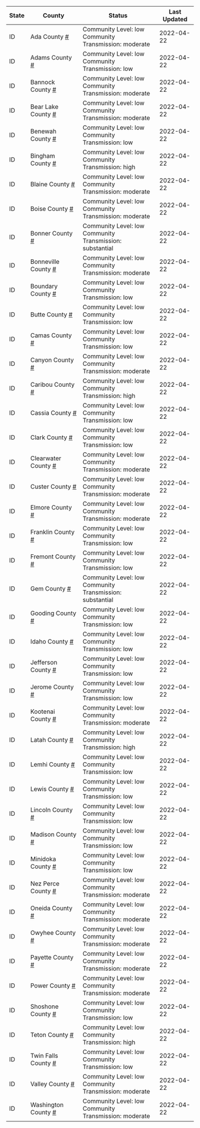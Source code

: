 State | County | Status | Last Updated
--- | --- | --- | --- 
ID | Ada County <a href="#ada_county">#</a> | <a name="ada_county"></a>Community Level: low<br/>Community Transmission: moderate | 2022-04-22
ID | Adams County <a href="#adams_county">#</a> | <a name="adams_county"></a>Community Level: low<br/>Community Transmission: low | 2022-04-22
ID | Bannock County <a href="#bannock_county">#</a> | <a name="bannock_county"></a>Community Level: low<br/>Community Transmission: moderate | 2022-04-22
ID | Bear Lake County <a href="#bear_lake_county">#</a> | <a name="bear_lake_county"></a>Community Level: low<br/>Community Transmission: moderate | 2022-04-22
ID | Benewah County <a href="#benewah_county">#</a> | <a name="benewah_county"></a>Community Level: low<br/>Community Transmission: low | 2022-04-22
ID | Bingham County <a href="#bingham_county">#</a> | <a name="bingham_county"></a>Community Level: low<br/>Community Transmission: high | 2022-04-22
ID | Blaine County <a href="#blaine_county">#</a> | <a name="blaine_county"></a>Community Level: low<br/>Community Transmission: moderate | 2022-04-22
ID | Boise County <a href="#boise_county">#</a> | <a name="boise_county"></a>Community Level: low<br/>Community Transmission: moderate | 2022-04-22
ID | Bonner County <a href="#bonner_county">#</a> | <a name="bonner_county"></a>Community Level: low<br/>Community Transmission: substantial | 2022-04-22
ID | Bonneville County <a href="#bonneville_county">#</a> | <a name="bonneville_county"></a>Community Level: low<br/>Community Transmission: moderate | 2022-04-22
ID | Boundary County <a href="#boundary_county">#</a> | <a name="boundary_county"></a>Community Level: low<br/>Community Transmission: low | 2022-04-22
ID | Butte County <a href="#butte_county">#</a> | <a name="butte_county"></a>Community Level: low<br/>Community Transmission: low | 2022-04-22
ID | Camas County <a href="#camas_county">#</a> | <a name="camas_county"></a>Community Level: low<br/>Community Transmission: low | 2022-04-22
ID | Canyon County <a href="#canyon_county">#</a> | <a name="canyon_county"></a>Community Level: low<br/>Community Transmission: moderate | 2022-04-22
ID | Caribou County <a href="#caribou_county">#</a> | <a name="caribou_county"></a>Community Level: low<br/>Community Transmission: high | 2022-04-22
ID | Cassia County <a href="#cassia_county">#</a> | <a name="cassia_county"></a>Community Level: low<br/>Community Transmission: low | 2022-04-22
ID | Clark County <a href="#clark_county">#</a> | <a name="clark_county"></a>Community Level: low<br/>Community Transmission: low | 2022-04-22
ID | Clearwater County <a href="#clearwater_county">#</a> | <a name="clearwater_county"></a>Community Level: low<br/>Community Transmission: moderate | 2022-04-22
ID | Custer County <a href="#custer_county">#</a> | <a name="custer_county"></a>Community Level: low<br/>Community Transmission: moderate | 2022-04-22
ID | Elmore County <a href="#elmore_county">#</a> | <a name="elmore_county"></a>Community Level: low<br/>Community Transmission: moderate | 2022-04-22
ID | Franklin County <a href="#franklin_county">#</a> | <a name="franklin_county"></a>Community Level: low<br/>Community Transmission: low | 2022-04-22
ID | Fremont County <a href="#fremont_county">#</a> | <a name="fremont_county"></a>Community Level: low<br/>Community Transmission: low | 2022-04-22
ID | Gem County <a href="#gem_county">#</a> | <a name="gem_county"></a>Community Level: low<br/>Community Transmission: substantial | 2022-04-22
ID | Gooding County <a href="#gooding_county">#</a> | <a name="gooding_county"></a>Community Level: low<br/>Community Transmission: low | 2022-04-22
ID | Idaho County <a href="#idaho_county">#</a> | <a name="idaho_county"></a>Community Level: low<br/>Community Transmission: low | 2022-04-22
ID | Jefferson County <a href="#jefferson_county">#</a> | <a name="jefferson_county"></a>Community Level: low<br/>Community Transmission: low | 2022-04-22
ID | Jerome County <a href="#jerome_county">#</a> | <a name="jerome_county"></a>Community Level: low<br/>Community Transmission: low | 2022-04-22
ID | Kootenai County <a href="#kootenai_county">#</a> | <a name="kootenai_county"></a>Community Level: low<br/>Community Transmission: moderate | 2022-04-22
ID | Latah County <a href="#latah_county">#</a> | <a name="latah_county"></a>Community Level: low<br/>Community Transmission: high | 2022-04-22
ID | Lemhi County <a href="#lemhi_county">#</a> | <a name="lemhi_county"></a>Community Level: low<br/>Community Transmission: low | 2022-04-22
ID | Lewis County <a href="#lewis_county">#</a> | <a name="lewis_county"></a>Community Level: low<br/>Community Transmission: low | 2022-04-22
ID | Lincoln County <a href="#lincoln_county">#</a> | <a name="lincoln_county"></a>Community Level: low<br/>Community Transmission: low | 2022-04-22
ID | Madison County <a href="#madison_county">#</a> | <a name="madison_county"></a>Community Level: low<br/>Community Transmission: low | 2022-04-22
ID | Minidoka County <a href="#minidoka_county">#</a> | <a name="minidoka_county"></a>Community Level: low<br/>Community Transmission: low | 2022-04-22
ID | Nez Perce County <a href="#nez_perce_county">#</a> | <a name="nez_perce_county"></a>Community Level: low<br/>Community Transmission: moderate | 2022-04-22
ID | Oneida County <a href="#oneida_county">#</a> | <a name="oneida_county"></a>Community Level: low<br/>Community Transmission: moderate | 2022-04-22
ID | Owyhee County <a href="#owyhee_county">#</a> | <a name="owyhee_county"></a>Community Level: low<br/>Community Transmission: moderate | 2022-04-22
ID | Payette County <a href="#payette_county">#</a> | <a name="payette_county"></a>Community Level: low<br/>Community Transmission: moderate | 2022-04-22
ID | Power County <a href="#power_county">#</a> | <a name="power_county"></a>Community Level: low<br/>Community Transmission: moderate | 2022-04-22
ID | Shoshone County <a href="#shoshone_county">#</a> | <a name="shoshone_county"></a>Community Level: low<br/>Community Transmission: low | 2022-04-22
ID | Teton County <a href="#teton_county">#</a> | <a name="teton_county"></a>Community Level: low<br/>Community Transmission: high | 2022-04-22
ID | Twin Falls County <a href="#twin_falls_county">#</a> | <a name="twin_falls_county"></a>Community Level: low<br/>Community Transmission: low | 2022-04-22
ID | Valley County <a href="#valley_county">#</a> | <a name="valley_county"></a>Community Level: low<br/>Community Transmission: moderate | 2022-04-22
ID | Washington County <a href="#washington_county">#</a> | <a name="washington_county"></a>Community Level: low<br/>Community Transmission: moderate | 2022-04-22
